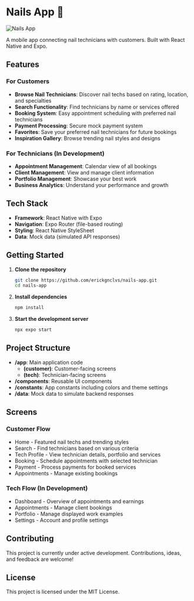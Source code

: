 # Nails App 💅

![Nails App](https://img.shields.io/badge/Status-In%20Development-brightgreen)

A mobile app connecting nail technicians with customers. Built with React Native and Expo.

## Features

### For Customers
- **Browse Nail Technicians**: Discover nail techs based on rating, location, and specialties
- **Search Functionality**: Find technicians by name or services offered
- **Booking System**: Easy appointment scheduling with preferred nail technicians
- **Payment Processing**: Secure mock payment system
- **Favorites**: Save your preferred nail technicians for future bookings
- **Inspiration Gallery**: Browse trending nail styles and designs

### For Technicians (In Development)
- **Appointment Management**: Calendar view of all bookings
- **Client Management**: View and manage client information
- **Portfolio Management**: Showcase your best work
- **Business Analytics**: Understand your performance and growth

## Tech Stack

- **Framework**: React Native with Expo
- **Navigation**: Expo Router (file-based routing)
- **Styling**: React Native StyleSheet
- **Data**: Mock data (simulated API responses)

## Getting Started

1. **Clone the repository**
   ```bash
   git clone https://github.com/erickgnclvs/nails-app.git
   cd nails-app
   ```

2. **Install dependencies**
   ```bash
   npm install
   ```

3. **Start the development server**
   ```bash
   npx expo start
   ```

## Project Structure

- **/app**: Main application code
  - **(customer)**: Customer-facing screens
  - **(tech)**: Technician-facing screens
- **/components**: Reusable UI components
- **/constants**: App constants including colors and theme settings
- **/data**: Mock data to simulate backend responses

## Screens

### Customer Flow
- Home - Featured nail techs and trending styles
- Search - Find technicians based on various criteria
- Tech Profile - View technician details, portfolio and services
- Booking - Schedule appointments with selected technician
- Payment - Process payments for booked services
- Appointments - Manage existing bookings

### Tech Flow (In Development)
- Dashboard - Overview of appointments and earnings
- Appointments - Manage client bookings
- Portfolio - Manage displayed work examples
- Settings - Account and profile settings

## Contributing

This project is currently under active development. Contributions, ideas, and feedback are welcome!

## License

This project is licensed under the MIT License.
